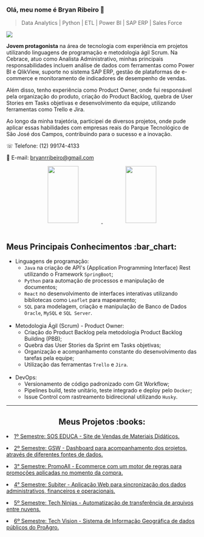 ### Olá, meu nome é Bryan Ribeiro :rocket:

>  Data Analytics | Python | ETL | Power BI | SAP ERP | Sales Force

 [<img src="https://img.shields.io/badge/linkedin-%230077B5.svg?&style=for-the-badge&logo=linkedin&logoColor=white" />](https://linkedin.com/in/bryanrribeiro/)
 
**Jovem protagonista** na área de tecnologia com experiência em projetos utilizando linguagens de programação e metodologia ágil Scrum. Na Cebrace, atuo como Analista Administrativo, minhas principais responsabilidades incluem análise de dados com ferramentas como Power BI e QlikView, suporte no sistema SAP ERP, gestão de plataformas de e-commerce e monitoramento de indicadores de desempenho de vendas.

Além disso, tenho experiência como Product Owner, onde fui responsável pela organização do produto, criação do Product Backlog, quebra de User Stories em Tasks objetivas e desenvolvimento da equipe, utilizando ferramentas como Trello e Jira.

Ao longo da minha trajetória, participei de diversos projetos, onde pude aplicar essas habilidades com empresas reais do Parque Tecnológico de São José dos Campos, contribuindo para o sucesso e a inovação.

☏ Telefone: (12) 99174-4133

📧 E-mail: bryanrribeiro@gmail.com

<div align="center">
  <a href="https://github.com/BryanRibeiro">
    <img height="150em" width="40%" src="https://github-readme-stats.vercel.app/api/top-langs/?username=BryanRibeiro&theme=dracula&hide_border=false&&layout=compact"/>
  </a>
  <a href="https://github.com/BryanRibeiro">
    <img height="150em" width="40%" src="https://github-readme-streak-stats.herokuapp.com?user=BryanRibeiro&theme=dracula&mode=weekly" />
  </a>
</div>

<br>

<h2> Meus Principais Conhecimentos :bar_chart:</h2>
<ul>
  <li>Linguagens de programação:
  <ul>
    <li><code>Java</code> na criação de API's (Application Programming Interface) Rest utilizando o Framework <code>SpringBoot</code>;</li>
    <li><code>Python</code> para automação de processos e manipulação de documentos;</li>
    <li><code>React</code> no desenvolvimento de interfaces interativas utilizando bibliotecas como <code>Leaflet</code> para mapeamento;</li>
    <li><code>SQL</code> para modelagem, criação e manipulação de Banco de Dados <code>Oracle</code>, <code>MySQL</code> e <code>SQL Server</code>.</li>
    </ul></li>
  <br>
  <li> Metodologia Ágil (Scrum) - Product Owner:
  <ul> 
    <li>Criação do Product Backlog pela metodologia Product Backlog Building (PBB);</li>
    <li>Quebra das User Stories da Sprint em Tasks objetivas;</li>
    <li>Organização e acompanhamento constante do desenvolvimento das tarefas pela equipe;</li>
    <li>Utilização das ferramentas <code>Trello</code> e <code>Jira</code>.</li> 
    </ul></li>
  <br>
  <li> DevOps:
  <ul> 
    <li>Versionamento de código padronizado com Git Workflow;</li>
    <li>Pipelines build, teste unitário, teste integrado e deploy pelo <code>Docker</code>;</li>
    <li>Issue Control com rastreamento bidirecional utilizando <code>Husky</code>.</li>
    </ul></li>
  </ul>

---

 <h2 align="center"> Meus Projetos :books:</h2>
 
   <p align="justify" style="font-family:roboto;"><li><a href="https://github.com/BryanRibeiro/Portfolio-Projetos/blob/main/API_1.md">1º Semestre: SOS EDUCA - Site de Vendas de Materiais Didáticos.</a></li></p>
   <p align="justify" style="font-family:roboto;"><li><a href="https://github.com/BryanRibeiro/Portfolio-Projetos/blob/main/API_2.md">2º Semestre: GSW - Dashboard para acompanhamento dos projetos, através de diferentes fontes de dados.</a></li></p>
   <p align="justify" style="font-family:roboto;"><li><a href="https://github.com/BryanRibeiro/Portfolio-Projetos/blob/main/API_3.md">3° Semestre: PromoAll - Ecommerce com um motor de regras para promoções aplicadas no momento da compra.</a></li></p>
   <p align="justify" style="font-family:roboto;"><li><a href="https://github.com/BryanRibeiro/Portfolio-Projetos/blob/main/API_4.md">4° Semestre: Subiter - Aplicação Web para sincronização dos dados administrativos, financeiros e operacionais.</a></li></p>
   <p align="justify" style="font-family:roboto;"><li><a href="https://github.com/BryanRibeiro/Portfolio-Projetos/blob/main/API_5.md">5º Semestre: Tech Ninjas - Automatização de transferência de arquivos entre nuvens.</a></li></p>
   <p align="justify" style="font-family:roboto;"><li><a href="https://github.com/BryanRibeiro/Portfolio-Projetos/blob/main/API_6.md">6º Semestre: Tech Vision - Sistema de Informação Geográfica de dados públicos do ProAgro.</a></li></p>

</body>
</html>
